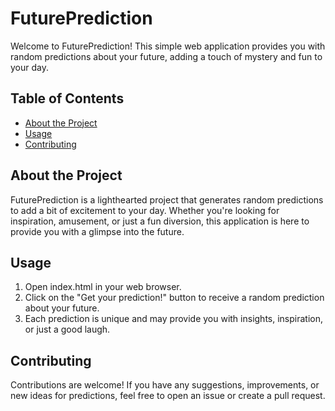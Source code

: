 # FuturePrediction

Welcome to FuturePrediction! This simple web application provides you with random predictions about your future, adding a touch of mystery and fun to your day.

## Table of Contents
- [About the Project](#about-the-project)
- [Usage](#usage)
- [Contributing](#contributing)

## About the Project
FuturePrediction is a lighthearted project that generates random predictions to add a bit of excitement to your day. Whether you're looking for inspiration, amusement, or just a fun diversion, this application is here to provide you with a glimpse into the future.

## Usage
1. Open index.html in your web browser.
2. Click on the "Get your prediction!" button to receive a random prediction about your future.
3. Each prediction is unique and may provide you with insights, inspiration, or just a good laugh.

## Contributing
Contributions are welcome! If you have any suggestions, improvements, or new ideas for predictions, feel free to open an issue or create a pull request.
